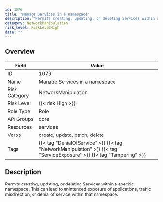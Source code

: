 ```yaml
---
id: 1076
title: "Manage Services in a namespace"
description: "Permits creating, updating, or deleting Services within a specific namespace. This can lead to unintended exposure of applications, traffic misdirection, or denial of service within that namespace."
category: NetworkManipulation
risk_level: RiskLevelHigh
date: ""
---
```


## Overview

| Field         | Value                                                                                                                 |
| ------------- | --------------------------------------------------------------------------------------------------------------------- |
| ID            | 1076                                                                                                                  |
| Name          | Manage Services in a namespace                                                                                        |
| Risk Category | NetworkManipulation                                                                                                   |
| Risk Level    | {{< risk High >}}                                                                                                     |
| Role Type     | Role                                                                                                                  |
| API Groups    | core                                                                                                                  |
| Resources     | services                                                                                                              |
| Verbs         | create, update, patch, delete                                                                                         |
| Tags          | {{< tag "DenialOfService" >}} {{< tag "NetworkManipulation" >}} {{< tag "ServiceExposure" >}} {{< tag "Tampering" >}} |

## Description

Permits creating, updating, or deleting Services within a specific namespace. This can lead to unintended exposure of applications, traffic misdirection, or denial of service within that namespace.
